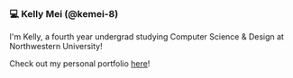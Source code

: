 ### 💻 Kelly Mei (@kemei-8)

I'm Kelly, a fourth year undergrad studying Computer Science & Design at Northwestern University! 

 Check out my personal portfolio [here](https://react-portfolio-kemei-8.vercel.app)! 

<!--
**kemei-8/kemei-8** is a ✨ _special_ ✨ repository because its `README.md` (this file) appears on your GitHub profile.

Here are some ideas to get you started:

- 🔭 I’m currently working on ...
- 🌱 I’m currently learning ...
- 👯 I’m looking to collaborate on ...
- 🤔 I’m looking for help with ...
- 💬 Ask me about ...
- 📫 How to reach me: ...
- 😄 Pronouns: ...
- ⚡ Fun fact: ...
-->
